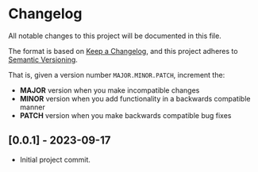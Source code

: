 # Changelog

All notable changes to this project will be documented in this file.

The format is based on [Keep a Changelog](https://keepachangelog.com/en/1.0.0/),
and this project adheres to [Semantic Versioning](https://semver.org/spec/v2.0.0.html).

That is, given a version number `MAJOR.MINOR.PATCH`, increment the:

- **MAJOR** version when you make incompatible changes
- **MINOR** version when you add functionality in a backwards compatible manner
- **PATCH** version when you make backwards compatible bug fixes


## [0.0.1] - 2023-09-17

- Initial project commit.

